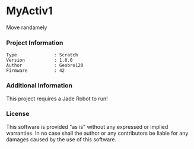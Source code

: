 MyActiv1
================

Move randamely

### Project Information
```
Type              : Scratch
Version           : 1.0.0
Author            : Geobro120
Firmware          : 42
```

### Additional Information
This project requires a Jade Robot to run!

### License
This software is provided "as is" without any expressed or implied warranties.  In no case shall the author or any contributors be liable for any damages caused by the use of this software.

